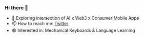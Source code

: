 ### Hi there 👋

- 🔭 Exploring intersection of AI x Web3 x Consumer Mobile Apps
- 📫 How to reach me: [Twitter](https://twitter.com/crypblizz)
- 😄 Interested in: Mechanical Keyboards & Language Learning
